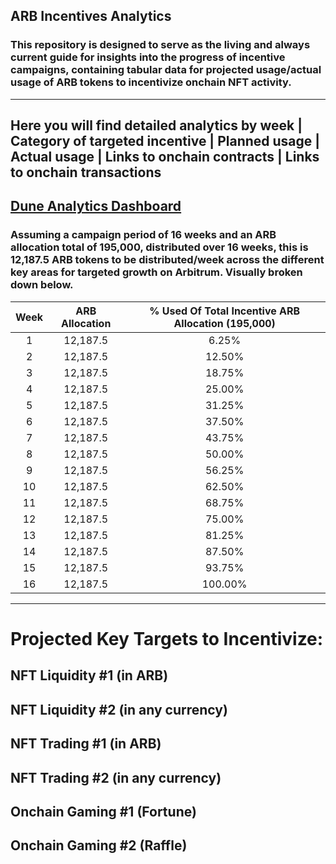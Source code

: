 ## ARB Incentives Analytics

### This repository is designed to serve as the living and always current guide for insights into the progress of incentive campaigns, containing tabular data for projected usage/actual usage of ARB tokens to incentivize onchain NFT activity.
---
Here you will find detailed analytics by week | Category of targeted incentive | Planned usage | Actual usage | Links to onchain contracts | Links to onchain transactions
---

## [Dune Analytics Dashboard](https://dune.com/nftearth/arb-incentive-analytics)

### Assuming a campaign period of 16 weeks and an ARB allocation total of 195,000, distributed over 16 weeks, this is 12,187.5 ARB tokens to be distributed/week across the different key areas for targeted growth on Arbitrum. Visually broken down below.

| Week | ARB Allocation | % Used Of Total Incentive ARB Allocation (195,000)
| :--: | :---: | :---: | 
| 1 | 12,187.5 | 6.25% |
| 2 | 12,187.5 | 12.50% |
| 3 | 12,187.5 | 18.75% |
| 4 | 12,187.5 | 25.00% |
| 5 | 12,187.5 | 31.25% | 
| 6 | 12,187.5 | 37.50% |
| 7 | 12,187.5 | 43.75% | 
| 8 | 12,187.5 | 50.00% | 
| 9 | 12,187.5 | 56.25% | 
| 10 | 12,187.5 | 62.50% | 
| 11 | 12,187.5 | 68.75% | 
| 12 | 12,187.5 | 75.00% |
| 13 | 12,187.5 | 81.25% | 
| 14 | 12,187.5 | 87.50% |
| 15 | 12,187.5 | 93.75% |
| 16 | 12,187.5 | 100.00% |

---
# Projected Key Targets to Incentivize: 

NFT Liquidity #1 (in ARB)
---
NFT Liquidity #2 (in any currency)
---
NFT Trading #1 (in ARB)
---
NFT Trading #2 (in any currency)
---
Onchain Gaming #1 (Fortune)
---
Onchain Gaming #2 (Raffle)
---
